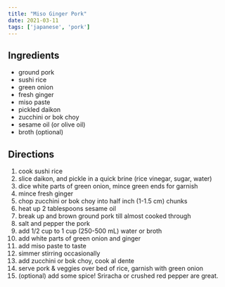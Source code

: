 ```yaml
---
title: "Miso Ginger Pork"
date: 2021-03-11
tags: ['japanese', 'pork']
---
```


## Ingredients

- ground pork
- sushi rice
- green onion
- fresh ginger
- miso paste
- pickled daikon
- zucchini or bok choy
- sesame oil (or olive oil)
- broth (optional)

## Directions

1. cook sushi rice
2. slice daikon, and pickle in a quick brine (rice vinegar, sugar, water)
3. dice white parts of green onion, mince green ends for garnish
4. mince fresh ginger
5. chop zucchini or bok choy into half inch (1-1.5 cm) chunks
6. heat up 2 tablespoons sesame oil
7. break up and brown ground pork till almost cooked through
8. salt and pepper the pork
9. add 1/2 cup to 1 cup (250-500 mL) water or broth
10. add white parts of green onion and ginger
11. add miso paste to taste
12. simmer stirring occasionally
13. add zucchini or bok choy, cook al dente
14. serve pork & veggies over bed of rice, garnish with green onion
15. (optional) add some spice! Sriracha or crushed red pepper are great.
